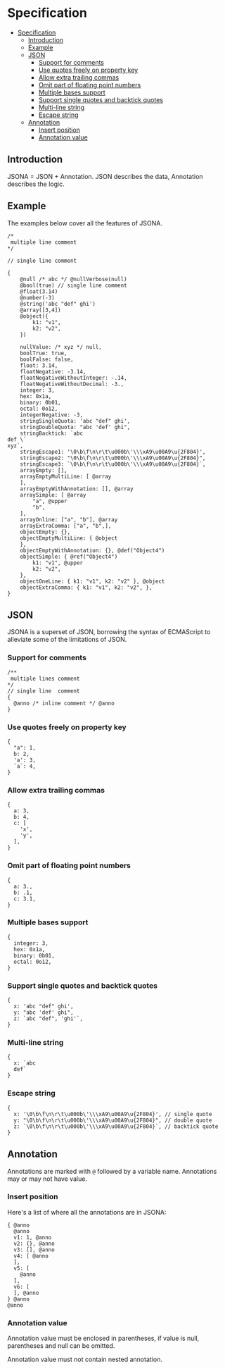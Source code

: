 # Specification

- [Specification](#specification)
  - [Introduction](#introduction)
  - [Example](#example)
  - [JSON](#json)
    - [Support for comments](#support-for-comments)
    - [Use quotes freely on property key](#use-quotes-freely-on-property-key)
    - [Allow extra trailing commas](#allow-extra-trailing-commas)
    - [Omit part of floating point numbers](#omit-part-of-floating-point-numbers)
    - [Multiple bases support](#multiple-bases-support)
    - [Support single quotes and backtick quotes](#support-single-quotes-and-backtick-quotes)
    - [Multi-line string](#multi-line-string)
    - [Escape string](#escape-string)
  - [Annotation](#annotation)
    - [Insert position](#insert-position)
    - [Annotation value](#annotation-value)


## Introduction

JSONA = JSON + Annotation. JSON describes the data, Annotation describes the logic.

## Example

The examples below cover all the features of JSONA.

```
/*
 multiple line comment
*/

// single line comment

{
    @null /* abc */ @nullVerbose(null)
    @bool(true) // single line comment
    @float(3.14)
    @number(-3)
    @string('abc "def" ghi')
    @array([3,4])
    @object({
        k1: "v1",
        k2: "v2",
    })

    nullValue: /* xyz */ null,
    boolTrue: true,
    boolFalse: false,
    float: 3.14,
    floatNegative: -3.14,
    floatNegativeWithoutInteger: -.14,
    floatNegativeWithoutDecimal: -3.,
    integer: 3,
    hex: 0x1a,
    binary: 0b01,
    octal: 0o12,
    integerNegative: -3,
    stringSingleQuota: 'abc "def" ghi',
    stringDoubleQuota: "abc 'def' ghi",
    stringBacktick: `abc
def \`
xyz`,
    stringEscape1: '\0\b\f\n\r\t\u000b\'\\\xA9\u00A9\u{2F804}',
    stringEscape2: "\0\b\f\n\r\t\u000b\'\\\xA9\u00A9\u{2F804}",
    stringEscape3: `\0\b\f\n\r\t\u000b\'\\\xA9\u00A9\u{2F804}`,
    arrayEmpty: [], 
    arrayEmptyMultiLine: [ @array
    ],
    arrayEmptyWithAnnotation: [], @array
    arraySimple: [ @array
        "a", @upper
        "b",
    ],
    arrayOnline: ["a", "b"], @array
    arrayExtraComma: ["a", "b",],
    objectEmpty: {},
    objectEmptyMultiLine: { @object
    },
    objectEmptyWithAnnotation: {}, @def("Object4")
    objectSimple: { @ref("Object4")
        k1: "v1", @upper
        k2: "v2",
    },
    objectOneLine: { k1: "v1", k2: "v2" }, @object
    objectExtraComma: { k1: "v1", k2: "v2", },
}

```

## JSON

JSONA is a superset of JSON, borrowing the syntax of ECMAScript to alleviate some of the limitations of JSON.

### Support for comments

```
/**
 multiple lines comment
*/
// single line  comment
{
  @anno /* inline comment */ @anno
}
```

### Use quotes freely on property key

```
{
  "a": 1,
  b: 2,
  'a': 3,
  `a`: 4,
}
```

### Allow extra trailing commas

```
{
  a: 3,
  b: 4,
  c: [
    'x',
    'y',
  ],
}
```

### Omit part of floating point numbers

```
{
  a: 3.,
  b: .1,
  c: 3.1,
}
```

### Multiple bases support

```
{
  integer: 3,
  hex: 0x1a,
  binary: 0b01,
  octal: 0o12,
}
```

### Support single quotes and backtick quotes

```
{
  x: 'abc "def" ghi',
  y: "abc 'def' ghi",
  z: `abc "def", 'ghi'`,
}
```


### Multi-line string

```
{
  x: `abc
  def`
}
```

### Escape string

```
{
  x: '\0\b\f\n\r\t\u000b\'\\\xA9\u00A9\u{2F804}', // single quote
  y: "\0\b\f\n\r\t\u000b\'\\\xA9\u00A9\u{2F804}", // double quote
  z: `\0\b\f\n\r\t\u000b\'\\\xA9\u00A9\u{2F804}`, // backtick quote
}
```


## Annotation

Annotations are marked with `@` followed by a variable name. Annotations may or may not have value.

### Insert position

Here's a list of where all the annotations are in JSONA:

```
{ @anno 
  @anno
  v1: 1, @anno
  v2: {}, @anno
  v3: [], @anno
  v4: [ @anno
  ],
  v5: [
    @anno
  ],
  v6: [
  ], @anno
} @anno
@anno
```

### Annotation value

Annotation value ​​must be enclosed in parentheses, if value is null, parentheses and null can be omitted.

Annotation value must not contain nested annotation. 
